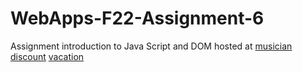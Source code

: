 # WebApps-F22-Assignment-6
Assignment introduction to Java Script and DOM
hosted at
[musician](https://44-563-web-apps-f22.github.io/44563-webapps-assignment-6-sdraheem4/musician.html)
[discount](https://44-563-web-apps-f22.github.io/44563-webapps-assignment-6-sdraheem4/discount.html)
[vacation](https://44-563-web-apps-f22.github.io/44563-webapps-assignment-6-sdraheem4/vaction.html)

